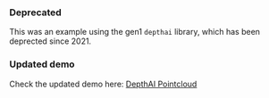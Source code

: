 ### Deprecated

This was an example using the gen1 `depthai` library, which has been deprected since 2021.

### Updated demo

Check the updated demo here: [DepthAI Pointcloud](../pointcloud/)
